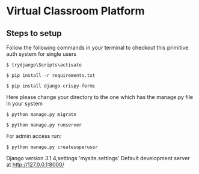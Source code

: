 # Virtual Classroom Platform


## Steps to setup
Follow the following commands in your terminal to checkout this primitive auth system for single users 
```
$ trydjango\Scripts\activate
```
```
$ pip install -r requirements.txt 
```
```
$ pip install django-crispy-forms
```

Here please change your directory to the one which has the manage.py file in your system
```
$ python manage.py migrate 
```
```
$ python manage.py runserver
```

For admin access run:
```
$ python manage.py createsuperuser
```

Django version 3.1.4,settings 'mysite.settings'
Default development server at http://127.0.0.1:8000/
